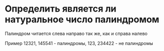 # Определить является ли натуральное число палиндромом

Палиндром читается слева направо так же, как и справа налево

Пример 12321, 145541 - палиндромы, 123, 234422 - не палиндромы

